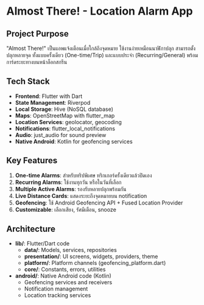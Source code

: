 # Almost There! - Location Alarm App

## Project Purpose
"Almost There!" เป็นแอพแจ้งเตือนเมื่อใกล้ถึงจุดหมาย ใช้งานง่ายเหมือนนาฬิกาปลุก สามารถตั้งปลุกหลายจุด ทั้งแบบครั้งเดียว (One-time/Trip) และแบบประจำ (Recurring/General) พร้อมการ์ดระยะทางบนหน้าล็อกสกรีน

## Tech Stack
- **Frontend**: Flutter with Dart
- **State Management**: Riverpod
- **Local Storage**: Hive (NoSQL database)
- **Maps**: OpenStreetMap with flutter_map
- **Location Services**: geolocator, geocoding
- **Notifications**: flutter_local_notifications
- **Audio**: just_audio for sound preview
- **Native Android**: Kotlin for geofencing services

## Key Features
1. **One-time Alarms**: สำหรับทริปพิเศษ ทริกเกอร์ครั้งเดียวแล้วปิดเอง
2. **Recurring Alarms**: ใช้งานทุกวัน หรือในวันที่เลือก
3. **Multiple Active Alarms**: รองรับหลายปลุกพร้อมกัน
4. **Live Distance Cards**: แสดงระยะถึงจุดหมายบน notification
5. **Geofencing**: ใช้ Android Geofencing API + Fused Location Provider
6. **Customizable**: เลือกเสียง, รัศมีเตือน, snooze

## Architecture
- **lib/**: Flutter/Dart code
  - **data/**: Models, services, repositories
  - **presentation/**: UI screens, widgets, providers, theme
  - **platform/**: Platform channels (geofencing_platform.dart)
  - **core/**: Constants, errors, utilities
- **android/**: Native Android code (Kotlin)
  - Geofencing services and receivers
  - Notification management
  - Location tracking services